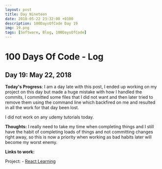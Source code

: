 ```yaml
---
layout: post
title: Day Nineteen
date: 2018-05-22 23:32:00 +0100
description: 100DaysOfCode Day 19
img: 19.png
tags: [Software, Blog, 100DaysOfCode]
---
```

# 100 Days Of Code - Log

## Day 19: May 22, 2018

**Today's Progress**: I am a day late with this post, I ended up working on my project on this day but made a huge mistake with how I handled the commits, I committed some files that I did not want and then later tried to remove them using the command line which backfired on me and resulted in all the work for that day been lost.

I did not work on any udemy tutorials today.

**Thoughts:** I really need to take my time when completing things and I still have the habit of completing loads of things and not committing changes right away, so this is now a priority when working as bad habits later will become my worst enemy.

**Links to work:**

Project: -
[React Learning](https://github.com/NathanScott85/react-learning)

